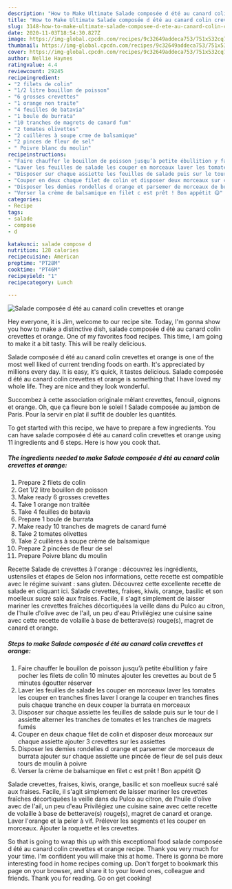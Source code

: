 ```yaml
---
description: "How to Make Ultimate Salade composée d été au canard colin crevettes et orange"
title: "How to Make Ultimate Salade composée d été au canard colin crevettes et orange"
slug: 3148-how-to-make-ultimate-salade-composee-d-ete-au-canard-colin-crevettes-et-orange
date: 2020-11-03T18:54:30.827Z
image: https://img-global.cpcdn.com/recipes/9c32649addeca753/751x532cq70/salade-composee-d-ete-au-canard-colin-crevettes-et-orange-photo-principale-de-la-recette.jpg
thumbnail: https://img-global.cpcdn.com/recipes/9c32649addeca753/751x532cq70/salade-composee-d-ete-au-canard-colin-crevettes-et-orange-photo-principale-de-la-recette.jpg
cover: https://img-global.cpcdn.com/recipes/9c32649addeca753/751x532cq70/salade-composee-d-ete-au-canard-colin-crevettes-et-orange-photo-principale-de-la-recette.jpg
author: Nellie Haynes
ratingvalue: 4.4
reviewcount: 29245
recipeingredient:
- "2 filets de colin"
- "1/2 litre bouillon de poisson"
- "6 grosses crevettes"
- "1 orange non traite"
- "4 feuilles de batavia"
- "1 boule de burrata"
- "10 tranches de magrets de canard fum"
- "2 tomates olivettes"
- "2 cuillères à soupe crme de balsamique"
- "2 pinces de fleur de sel"
- " Poivre blanc du moulin"
recipeinstructions:
- "Faire chauffer le bouillon de poisson jusqu’à petite ébullition y faire pocher les filets de colin 10 minutes ajouter les crevettes au bout de 5 minutes égoutter réserver"
- "Laver les feuilles de salade les couper en morceaux laver les tomates les couper en tranches fines laver l orange la couper en tranches fines puis chaque tranche en deux couper la burrata en morceaux"
- "Disposer sur chaque assiette les feuilles de salade puis sur le tour de l assiette alterner les tranches de tomates et les tranches de magrets fumés"
- "Couper en deux chaque filet de colin et disposer deux morceaux sur chaque assiette ajouter 3 crevettes sur les assiettes"
- "Disposer les demies rondelles d orange et parsemer de morceaux de burrata ajouter sur chaque assiette une pincée de fleur de sel puis deux tours de moulin à poivre"
- "Verser la crème de balsamique en filet c est prêt ! Bon appétit 😋"
categories:
- Recipe
tags:
- salade
- compose
- d

katakunci: salade compose d 
nutrition: 128 calories
recipecuisine: American
preptime: "PT28M"
cooktime: "PT46M"
recipeyield: "1"
recipecategory: Lunch

---
```



![Salade composée d été au canard colin crevettes et orange](https://img-global.cpcdn.com/recipes/9c32649addeca753/751x532cq70/salade-composee-d-ete-au-canard-colin-crevettes-et-orange-photo-principale-de-la-recette.jpg)

Hey everyone, it is Jim, welcome to our recipe site. Today, I'm gonna show you how to make a distinctive dish, salade composée d été au canard colin crevettes et orange. One of my favorites food recipes. This time, I am going to make it a bit tasty. This will be really delicious.

Salade composée d été au canard colin crevettes et orange is one of the most well liked of current trending foods on earth. It's appreciated by millions every day. It is easy, it's quick, it tastes delicious. Salade composée d été au canard colin crevettes et orange is something that I have loved my whole life. They are nice and they look wonderful.

Succombez à cette association originale mêlant crevettes, fenouil, oignons et orange. Oh, que ça fleure bon le soleil ! Salade composée au jambon de Paris. Pour la servir en plat il suffit de doubler les quantités.


To get started with this recipe, we have to prepare a few ingredients. You can have salade composée d été au canard colin crevettes et orange using 11 ingredients and 6 steps. Here is how you cook that.

<!--inarticleads1-->

##### The ingredients needed to make Salade composée d été au canard colin crevettes et orange:

1. Prepare 2 filets de colin
1. Get 1/2 litre bouillon de poisson
1. Make ready 6 grosses crevettes
1. Take 1 orange non traitée
1. Take 4 feuilles de batavia
1. Prepare 1 boule de burrata
1. Make ready 10 tranches de magrets de canard fumé
1. Take 2 tomates olivettes
1. Take 2 cuillères à soupe crème de balsamique
1. Prepare 2 pincées de fleur de sel
1. Prepare  Poivre blanc du moulin


Recette Salade de crevettes à l&#39;orange : découvrez les ingrédients, ustensiles et étapes de Selon nos informations, cette recette est compatible avec le régime suivant : sans gluten. Découvrez cette excellente recette de salade en cliquant ici. Salade crevettes, fraises, kiwis, orange, basilic et son moelleux sucré salé aux fraises. Facile, il s&#39;agit simplement de laisser mariner les crevettes fraîches décortiquées la veille dans du Pulco au citron, de l&#39;huile d&#39;olive avec de l&#39;ail, un peu d&#39;eau Privilégiez une cuisine saine avec cette recette de volaille à base de betterave(s) rouge(s), magret de canard et orange. 

<!--inarticleads2-->

##### Steps to make Salade composée d été au canard colin crevettes et orange:

1. Faire chauffer le bouillon de poisson jusqu’à petite ébullition y faire pocher les filets de colin 10 minutes ajouter les crevettes au bout de 5 minutes égoutter réserver
1. Laver les feuilles de salade les couper en morceaux laver les tomates les couper en tranches fines laver l orange la couper en tranches fines puis chaque tranche en deux couper la burrata en morceaux
1. Disposer sur chaque assiette les feuilles de salade puis sur le tour de l assiette alterner les tranches de tomates et les tranches de magrets fumés
1. Couper en deux chaque filet de colin et disposer deux morceaux sur chaque assiette ajouter 3 crevettes sur les assiettes
1. Disposer les demies rondelles d orange et parsemer de morceaux de burrata ajouter sur chaque assiette une pincée de fleur de sel puis deux tours de moulin à poivre
1. Verser la crème de balsamique en filet c est prêt ! Bon appétit 😋


Salade crevettes, fraises, kiwis, orange, basilic et son moelleux sucré salé aux fraises. Facile, il s&#39;agit simplement de laisser mariner les crevettes fraîches décortiquées la veille dans du Pulco au citron, de l&#39;huile d&#39;olive avec de l&#39;ail, un peu d&#39;eau Privilégiez une cuisine saine avec cette recette de volaille à base de betterave(s) rouge(s), magret de canard et orange. Laver l&#39;orange et la peler à vif. Prélever les segments et les couper en morceaux. Ajouter la roquette et les crevettes. 

So that is going to wrap this up with this exceptional food salade composée d été au canard colin crevettes et orange recipe. Thank you very much for your time. I'm confident you will make this at home. There is gonna be more interesting food in home recipes coming up. Don't forget to bookmark this page on your browser, and share it to your loved ones, colleague and friends. Thank you for reading. Go on get cooking!
